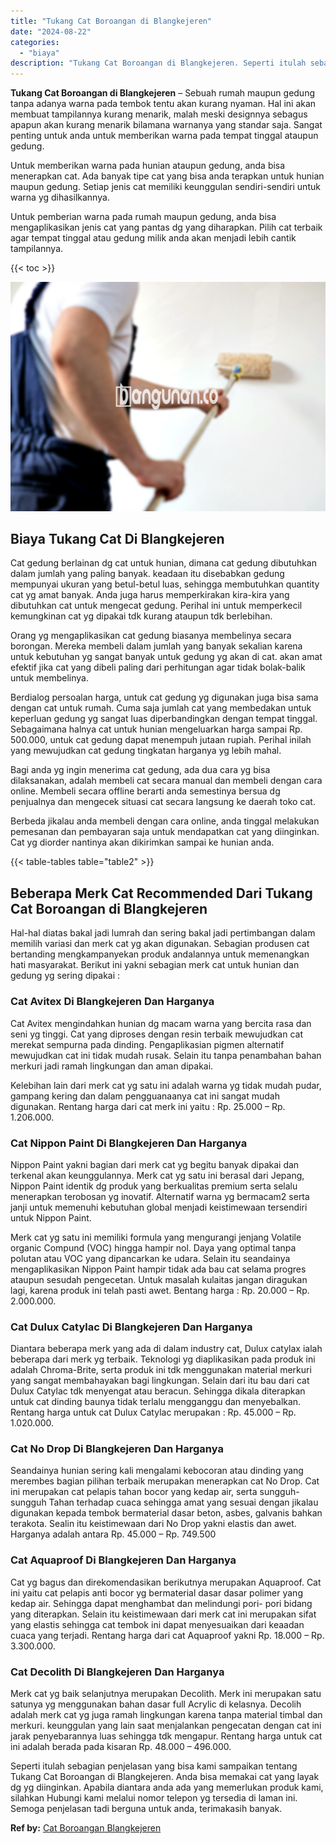```yaml
---
title: "Tukang Cat Boroangan di Blangkejeren"
date: "2024-08-22"
categories: 
  - "biaya"
description: "Tukang Cat Boroangan di Blangkejeren. Seperti itulah sebagian penjelasan yang bisa kami sampaikan tentang Tukang Cat Boroangan di Blangkejeren. Anda bisa mem..."
---
```


**Tukang Cat Boroangan di Blangkejeren** – Sebuah rumah maupun gedung tanpa adanya warna pada tembok tentu akan kurang nyaman. Hal ini akan membuat tampilannya kurang menarik, malah meski designnya sebagus apapun akan kurang menarik bilamana warnanya yang standar saja. Sangat penting untuk anda untuk memberikan warna pada tempat tinggal ataupun gedung.

Untuk memberikan warna pada hunian ataupun gedung, anda bisa menerapkan cat. Ada banyak tipe cat yang bisa anda terapkan untuk hunian maupun gedung. Setiap jenis cat memiliki keunggulan sendiri-sendiri untuk warna yg dihasilkannya.

Untuk pemberian warna pada rumah maupun gedung, anda bisa mengaplikasikan jenis cat yang pantas dg yang diharapkan. Pilih cat terbaik agar tempat tinggal atau gedung milik anda akan menjadi lebih cantik tampilannya.

{{< toc >}}

![Tukang Cat Boroangan di Blangkejeren](/images/jasa-cat-murah02.png)

## Biaya Tukang Cat Di Blangkejeren

Cat gedung berlainan dg cat untuk hunian, dimana cat gedung dibutuhkan dalam jumlah yang paling banyak. keadaan itu disebabkan gedung mempunyai ukuran yang betul-betul luas, sehingga membutuhkan quantity cat yg amat banyak. Anda juga harus memperkirakan kira-kira yang dibutuhkan cat untuk mengecat gedung. Perihal ini untuk memperkecil kemungkinan cat yg dipakai tdk kurang ataupun tdk berlebihan.

Orang yg mengaplikasikan cat gedung biasanya membelinya secara borongan. Mereka membeli dalam jumlah yang banyak sekalian karena untuk kebutuhan yg sangat banyak untuk gedung yg akan di cat. akan amat efektif jika cat yang dibeli paling dari perhitungan agar tidak bolak-balik untuk membelinya.

Berdialog persoalan harga, untuk cat gedung yg digunakan juga bisa sama dengan cat untuk rumah. Cuma saja jumlah cat yang membedakan untuk keperluan gedung yg sangat luas diperbandingkan dengan tempat tinggal. Sebagaimana halnya cat untuk hunian mengeluarkan harga sampai Rp. 500.000, untuk cat gedung dapat menempuh jutaan rupiah. Perihal inilah yang mewujudkan cat gedung tingkatan harganya yg lebih mahal.

Bagi anda yg ingin menerima cat gedung, ada dua cara yg bisa dilaksanakan, adalah membeli cat secara manual dan membeli dengan cara online. Membeli secara offline berarti anda semestinya bersua dg penjualnya dan mengecek situasi cat secara langsung ke daerah toko cat.

Berbeda jikalau anda membeli dengan cara online, anda tinggal melakukan pemesanan dan pembayaran saja untuk mendapatkan cat yang diinginkan. Cat yg diorder nantinya akan dikirimkan sampai ke hunian anda.

{{< table-tables table="table2" >}}

## Beberapa Merk Cat Recommended Dari Tukang Cat Boroangan di Blangkejeren

Hal-hal diatas bakal jadi lumrah dan sering bakal jadi pertimbangan dalam memilih variasi dan merk cat yg akan digunakan. Sebagian produsen cat bertanding mengkampanyekan produk andalannya untuk memenangkan hati masyarakat. Berikut ini yakni sebagian merk cat untuk hunian dan gedung yg sering dipakai :

### Cat Avitex Di Blangkejeren Dan Harganya

Cat Avitex mengindahkan hunian dg macam warna yang bercita rasa dan seni yg tinggi. Cat yang diproses dengan resin terbaik mewujudkan cat merekat sempurna pada dinding. Pengaplikasian pigmen alternatif mewujudkan cat ini tidak mudah rusak. Selain itu tanpa penambahan bahan merkuri jadi ramah lingkungan dan aman dipakai.

Kelebihan lain dari merk cat yg satu ini adalah warna yg tidak mudah pudar, gampang kering dan dalam pengguanaanya cat ini sangat mudah digunakan. Rentang harga dari cat merk ini yaitu : Rp. 25.000 – Rp. 1.206.000.

### Cat Nippon Paint Di Blangkejeren Dan Harganya

Nippon Paint yakni bagian dari merk cat yg begitu banyak dipakai dan terkenal akan keunggulannya. Merk cat yg satu ini berasal dari Jepang, Nippon Paint identik dg produk yang berkualitas premium serta selalu menerapkan terobosan yg inovatif. Alternatif warna yg bermacam2 serta janji untuk memenuhi kebutuhan global menjadi keistimewaan tersendiri untuk Nippon Paint.

Merk cat yg satu ini memiliki formula yang mengurangi jenjang Volatile organic Compund (VOC) hingga hampir nol. Daya yang optimal tanpa polutan atau VOC yang dipancarkan ke udara. Selain itu seandainya mengaplikasikan Nippon Paint hampir tidak ada bau cat selama progres ataupun sesudah pengecetan. Untuk masalah kulaitas jangan diragukan lagi, karena produk ini telah pasti awet. Bentang harga : Rp. 20.000 – Rp. 2.000.000.

### Cat Dulux Catylac Di Blangkejeren Dan Harganya

Diantara beberapa merk yang ada di dalam industry cat, Dulux catylax ialah beberapa dari merk yg terbaik. Teknologi yg diaplikasikan pada produk ini adalah Chroma-Brite, serta produk ini tdk menggunakan material merkuri yang sangat membahayakan bagi lingkungan. Selain dari itu bau dari cat Dulux Catylac tdk menyengat atau beracun. Sehingga dikala diterapkan untuk cat dinding baunya tidak terlalu mengganggu dan menyebalkan. Rentang harga untuk cat Dulux Catylac merupakan : Rp. 45.000 – Rp. 1.020.000.

### Cat No Drop Di Blangkejeren Dan Harganya

Seandainya hunian sering kali mengalami kebocoran atau dinding yang merembes bagian pilihan terbaik merupakan menerapkan cat No Drop. Cat ini merupakan cat pelapis tahan bocor yang kedap air, serta sungguh-sungguh Tahan terhadap cuaca sehingga amat yang sesuai dengan jikalau digunakan kepada tembok bermaterial dasar beton, asbes, galvanis bahkan terakota. Sealin itu keistimewaan dari No Drop yakni elastis dan awet. Harganya adalah antara Rp. 45.000 – Rp. 749.500

### Cat Aquaproof Di Blangkejeren Dan Harganya

Cat yg bagus dan direkomendasikan berikutnya merupakan Aquaproof. Cat ini yaitu cat pelapis anti bocor yg bermaterial dasar dasar polimer yang kedap air. Sehingga dapat menghambat dan melindungi pori- pori bidang yang diterapkan. Selain itu keistimewaan dari merk cat ini merupakan sifat yang elastis sehingga cat tembok ini dapat menyesuaikan dari keaadan cuaca yang terjadi. Rentang harga dari cat Aquaproof yakni Rp. 18.000 – Rp. 3.300.000.

### Cat Decolith Di Blangkejeren Dan Harganya

Merk cat yg baik selanjutnya merupakan Decolith. Merk ini merupakan satu satunya yg menggunakan bahan dasar full Acrylic di kelasnya. Decolih adalah merk cat yg juga ramah lingkungan karena tanpa material timbal dan merkuri. keunggulan yang lain saat menjalankan pengecatan dengan cat ini jarak penyebarannya luas sehingga tdk mengapur. Rentang harga untuk cat ini adalah berada pada kisaran Rp. 48.000 – 496.000.

Seperti itulah sebagian penjelasan yang bisa kami sampaikan tentang Tukang Cat Boroangan di Blangkejeren. Anda bisa memakai cat yang layak dg yg diinginkan. Apabila diantara anda ada yang memerlukan produk kami, silahkan Hubungi kami melalui nomor telepon yg tersedia di laman ini. Semoga penjelasan tadi berguna untuk anda, terimakasih banyak.

**Ref by:** [Cat Boroangan Blangkejeren](https://id.wikipedia.org/wiki/Cat)
